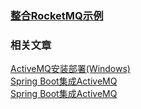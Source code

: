 ### [整合RocketMQ示例](https://github.com/timebusker/spring-boot/tree/master/spring-boot-18-MQ/spring-boot-18-MQ-rocketmq/)

### 相关文章
[ ActiveMQ安装部署(Windows)](http://blog.csdn.net/clj198606061111/article/details/38145597)  
[Spring Boot集成ActiveMQ](http://412887952-qq-com.iteye.com/blog/2319751)  
[Spring Boot集成ActiveMQ](http://412887952-qq-com.iteye.com/blog/2338176)  

